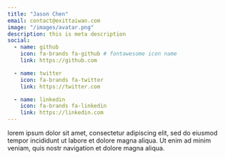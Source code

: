```yaml
---
title: "Jason Chen"
email: contact@exittaiwan.com
image: "/images/avatar.png"
description: this is meta description
social:
  - name: github
    icon: fa-brands fa-github # fontawesome icon name
    link: https://github.com 

  - name: twitter
    icon: fa-brands fa-twitter
    link: https://twitter.com

  - name: linkedin
    icon: fa-brands fa-linkedin
    link: https://linkedin.com
---
```


lorem ipsum dolor sit amet, consectetur adipiscing elit, sed do eiusmod tempor incididunt ut labore et dolore magna aliqua. Ut enim ad minim veniam, quis nostr navigation et dolore magna aliqua.
